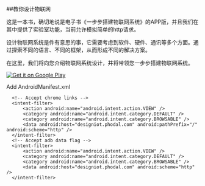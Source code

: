 ##教你设计物联网

这是一本书，确切地说是电子书《一步步搭建物联网系统》的APP版，并且我们在其中提供了实验室功能，当前允许模拟简单的http请求。


设计物联网系统是件有意思的事，它需要考虑到软件、硬件、通讯等多个方面。通过探索不同的语言、不同的框架，从而形成不同的解决方案。

在这里，我们将向您介绍物联网系统设计，并将带领您一步步搭建物联网系统。

<a href="https://play.google.com/store/apps/details?id=com.phodal.designiot">
  <img alt="Get it on Google Play"
       src="https://developer.android.com/images/brand/zh-cn_generic_rgb_wo_60.png" />
</a>

Add AndroidManifest.xml

      <!-- Accept chrome links -->
      <intent-filter>
          <action android:name="android.intent.action.VIEW" />
          <category android:name="android.intent.category.DEFAULT" />
          <category android:name="android.intent.category.BROWSABLE" />
          <data android:host="designiot.phodal.com" android:pathPrefix="/" android:scheme="http" />
      </intent-filter>
      <!-- Accept adb data flag -->
      <intent-filter>
          <action android:name="android.intent.action.VIEW" />
          <category android:name="android.intent.category.DEFAULT" />
          <category android:name="android.intent.category.BROWSABLE" />
          <data android:host="designiot.phodal.com" android:scheme="http" />
      </intent-filter>
